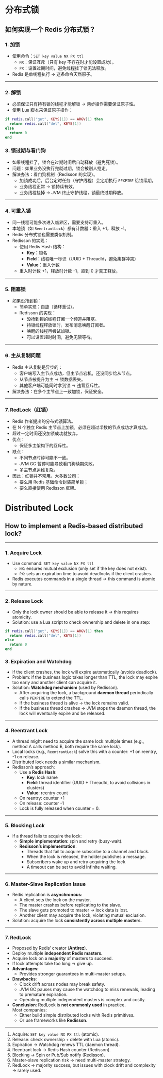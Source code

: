 
# 分布式锁

## 如何实现一个 Redis 分布式锁？

### 1. 加锁
- 使用命令：`SET key value NX PX ttl`
  - `NX`：保证互斥（只有 key 不存在时才能设置成功）。
  - `PX`：设置过期时间，避免线程挂了锁无法释放。
- Redis 是单线程执行 → 这条命令天然原子。

---

### 2. 解锁
- 必须保证只有持有锁的线程才能解锁 → 两步操作需要保证原子性。
- 使用 Lua 脚本来保证原子操作：
```lua
if redis.call("get", KEYS[1]) == ARGV[1] then
  return redis.call("del", KEYS[1])
else
  return 0
end
```



### 3. 锁过期与看门狗
- 如果线程挂了，锁会在过期时间后自动释放（避免死锁）。
- 问题：如果业务没执行完就过期，锁会被别人抢走。
- 解决办法：看门狗机制（Redisson 的实现）。
  - 加锁成功后，后台定时任务（守护线程）会定期执行 `PEXPIRE` 给锁续期。
  - 业务线程正常 → 锁持续有效。
  - 业务线程挂掉 → JVM 终止守护线程，锁最终过期释放。

---

### 4. 可重入锁
- 同一线程可能多次进入临界区，需要支持可重入。
- 本地锁（如 `ReentrantLock`）都有计数器：重入 +1，释放 -1。
- Redis 分布式锁也需要类似机制。
- Redisson 的实现：
  - 使用 Redis Hash 结构：
    - **Key**：锁名
    - **Field**：线程唯一标识（UUID + ThreadId，避免集群冲突）
    - **Value**：重入计数
  - 重入时计数 +1，释放时计数 -1，直到 0 才真正释放。

---

### 5. 阻塞锁
- 如果没抢到锁：
  - 简单实现：自旋（循环重试）。
  - Redisson 的实现：
    - 没抢到锁的线程订阅一个频道并阻塞。
    - 持锁线程释放锁时，发布消息唤醒订阅者。
    - 唤醒的线程再尝试加锁。
    - 可以设置超时时间，避免无限等待。

---

### 6. 主从复制问题
- Redis 主从复制是异步的：
  - 客户端写入主节点成功，但主节点宕机，还没同步给从节点。
  - 从节点被提升为主 → 锁数据丢失。
  - 其他客户端可能同时拿到锁 → 违背互斥性。
- 解决办法：在多个主节点上一致加锁，保证安全。

---

### 7. RedLock（红锁）
- Redis 作者提出的分布式锁算法。
- 在 N 个独立 Redis 主节点上加锁，必须在超过半数的节点成功才算成功。
- 超过一定时间还没加锁成功就放弃。
- 优点：
  - 保证多主架构下的互斥性。
- 缺点：
  - 不同节点时钟可能不一致。
  - JVM GC 暂停可能导致看门狗续期失败。
  - 多主节点运维复杂。
- 因此：红锁并不常用。大多数公司：
  - 要么用 Redis 基础命令封装简单锁；
  - 要么直接使用 Redisson 框架。











# Distributed Lock

## How to implement a Redis-based distributed lock?

---

### 1. Acquire Lock
- Use command: `SET key value NX PX ttl`
  - `NX`: ensures mutual exclusion (only set if the key does not exist).
  - `PX`: sets an expiration time to avoid deadlocks if the client crashes.
- Redis executes commands in a single thread → this command is atomic by nature.

---

### 2. Release Lock
- Only the lock owner should be able to release it → this requires atomicity.
- Solution: use a Lua script to check ownership and delete in one step:

```lua
if redis.call("get", KEYS[1]) == ARGV[1] then
  return redis.call("del", KEYS[1])
else
  return 0
end
```

### 3. Expiration and Watchdog
- If the client crashes, the lock will expire automatically (avoids deadlock).
- Problem: if the business logic takes longer than TTL, the lock may expire too early and another client can acquire it.
- Solution: **Watchdog mechanism** (used by Redisson).
  - After acquiring the lock, a background **daemon thread** periodically calls `PEXPIRE` to extend the TTL.
  - If the business thread is alive → the lock remains valid.
  - If the business thread crashes → JVM stops the daemon thread, the lock will eventually expire and be released.

---

### 4. Reentrant Lock
- A thread might need to acquire the same lock multiple times (e.g., method A calls method B, both require the same lock).
- Local locks (e.g., `ReentrantLock`) solve this with a counter: +1 on reentry, -1 on release.
- Distributed lock needs a similar mechanism.
- Redisson’s approach:
  - Use a **Redis Hash**:
    - **Key**: lock name
    - **Field**: thread identifier (UUID + ThreadId, to avoid collisions in clusters)
    - **Value**: reentry count
  - On reentry: counter +1
  - On release: counter -1
  - Lock is fully released when counter = 0.

---

### 5. Blocking Lock
- If a thread fails to acquire the lock:
  - **Simple implementation**: spin and retry (busy-wait).
  - **Redisson’s implementation**:
    - Threads that fail to acquire subscribe to a channel and block.
    - When the lock is released, the holder publishes a message.
    - Subscribers wake up and retry acquiring the lock.
    - A timeout can be set to avoid infinite waiting.

---

### 6. Master-Slave Replication Issue
- Redis replication is **asynchronous**:
  - A client sets the lock on the master.
  - The master crashes before replicating to the slave.
  - The slave gets promoted to master → lock data is lost.
  - Another client may acquire the lock, violating mutual exclusion.
- Solution: acquire the lock **consistently across multiple masters**.

---

### 7. RedLock
- Proposed by Redis’ creator (**Antirez**).
- Deploy multiple **independent Redis masters**.
- Acquire lock on a **majority** of masters to succeed.
- If lock attempts take too long → give up.
- **Advantages**:
  - Provides stronger guarantees in multi-master setups.
- **Drawbacks**:
  - Clock drift across nodes may break safety.
  - JVM GC pauses may cause the watchdog to miss renewals, leading to premature expiration.
  - Operating multiple independent masters is complex and costly.
- **Conclusion**: RedLock is **not commonly used** in practice.  
  Most companies:
  - Either build simple distributed locks with Redis primitives.
  - Or use frameworks like **Redisson**.

---


1. Acquire: `SET key value NX PX ttl` (atomic).  
2. Release: check ownership + delete with Lua (atomic).  
3. Expiration → Watchdog renews TTL (daemon thread).  
4. Reentrant lock → Redis Hash counter (Redisson).  
5. Blocking → Spin or Pub/Sub notify (Redisson).  
6. Master-slave replication risk → need multi-master strategy.  
7. RedLock → majority success, but issues with clock drift and complexity → rarely used.  
